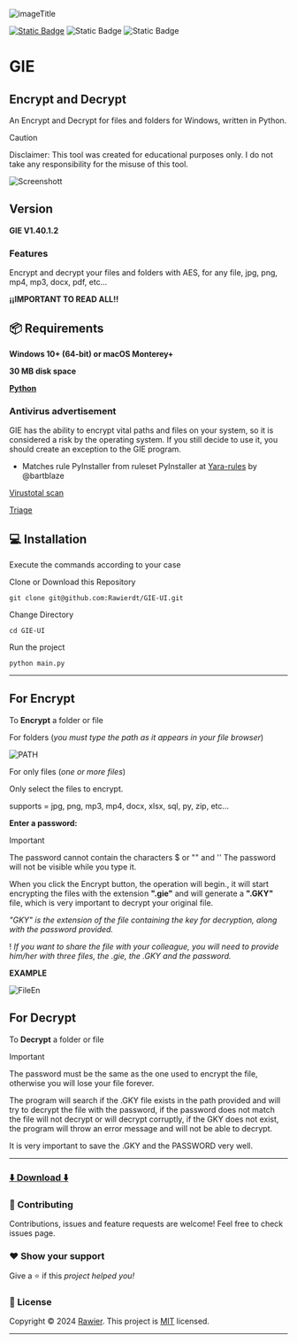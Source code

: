 ![imageTitle](/title.jpg)

[![Static Badge](https://img.shields.io/badge/%20build-MIT-brightgreen?logo=github&label=LICENSE)](https://github.com/Rawierdt/GIE-UI/LICENSE)
![Static Badge](https://img.shields.io/badge/APRIL%202024-red?label=RELEASE%20DATE)
![Static Badge](https://img.shields.io/badge/LANGUAGE-Python-yellow?logo=python)
# GIE

## Encrypt and Decrypt
An Encrypt and Decrypt for files and folders for Windows, written in Python.


> [!CAUTION]
> Disclaimer: This tool was created for educational purposes only. I do not take any responsibility for the misuse of this tool.


![Screenshott](https://i.imgur.com/NC2A0HT.jpeg)


## Version
**GIE V1.40.1.2**

### Features
Encrypt and decrypt your files and folders with AES, for any file, jpg, png, mp4, mp3, docx, pdf, etc... 

**¡¡IMPORTANT TO READ ALL!!**

## 📦 Requirements

**Windows 10+ (64-bit) or macOS Monterey+**

**30 MB disk space**

**[Python](https://www.python.org/downloads/)**

### Antivirus advertisement
GIE has the ability to encrypt vital paths and files on your system, so it is considered a risk by the operating system. If you still decide to use it, you should create an exception to the GIE program.

- Matches rule PyInstaller from ruleset PyInstaller at [Yara-rules](https://github.com/bartblaze/Yara-rules) by @bartblaze

[Virustotal scan](https://www.virustotal.com/gui/file/49a6c879bb46ad0f357a545f6f6577bb418c7f210cac60556f45051a9473851b/detection)

[Triage](https://tria.ge/240428-bnst8acg68)

## 💻 Installation
Execute the commands according to your case

Clone or Download this Repository

```
git clone git@github.com:Rawierdt/GIE-UI.git
```

Change Directory

```
cd GIE-UI
```

Run the project

```
python main.py
```

---

## For Encrypt

To **Encrypt** a folder or file

For folders (_you must type the path as it appears in your file browser_)

![PATH](https://i.imgur.com/Lah8Ri8.png)

For only files (_one or more files_)

Only select the files to encrypt.

supports = jpg, png, mp3, mp4, docx, xlsx, sql, py, zip, etc...

**Enter a password:**

> [!IMPORTANT]  
> The password cannot contain the characters $ or "" and ''
> The password will not be visible while you type it.

When you click the Encrypt button, the operation will begin., it will start encrypting the files with the extension **".gie"** and will generate a **".GKY"** file, which is very important to decrypt your original file.

*"GKY" is the extension of the file containing the key for decryption, along with the password provided.*

! *If you want to share the file with your colleague, you will need to provide him/her with three files, the .gie, the .GKY and the password.*

**EXAMPLE**

![FileEn](https://i.imgur.com/pGLWaxL.jpeg)


## For Decrypt

To **Decrypt** a folder or file 

> [!IMPORTANT]  
> The password must be the same as the one used to encrypt the file, otherwise you will lose your file forever.

The program will search if the .GKY file exists in the path provided and will try to decrypt the file with the password, if the password does not match the file will not decrypt or will decrypt corruptly, if the GKY does not exist, the program will throw an error message and will not be able to decrypt.

It is very important to save the .GKY and the PASSWORD very well.

---

### [⬇️ Download ⬇️](https://rawierdt.github.io/GIE-UI/)

### 🤝 Contributing

Contributions, issues and feature requests are welcome! Feel free to check issues page.

### ❤️ Show your support

Give a ⭐️ if this _project helped you!_ 

### 📝 License

Copyright © 2024 [Rawier](https://rawier.vercel.app). This project is [MIT](/LICENSE) licensed.

---
